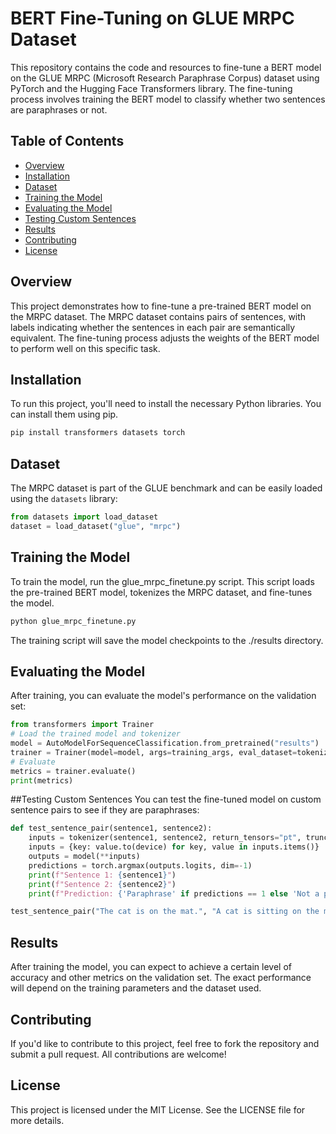 # BERT Fine-Tuning on GLUE MRPC Dataset

This repository contains the code and resources to fine-tune a BERT model on the GLUE MRPC (Microsoft Research Paraphrase Corpus) dataset using PyTorch and the Hugging Face Transformers library. The fine-tuning process involves training the BERT model to classify whether two sentences are paraphrases or not.

## Table of Contents

- [Overview](#overview)
- [Installation](#installation)
- [Dataset](#dataset)
- [Training the Model](#training-the-model)
- [Evaluating the Model](#evaluating-the-model)
- [Testing Custom Sentences](#testing-custom-sentences)
- [Results](#results)
- [Contributing](#contributing)
- [License](#license)

## Overview

This project demonstrates how to fine-tune a pre-trained BERT model on the MRPC dataset. The MRPC dataset contains pairs of sentences, with labels indicating whether the sentences in each pair are semantically equivalent. The fine-tuning process adjusts the weights of the BERT model to perform well on this specific task.

## Installation

To run this project, you'll need to install the necessary Python libraries. You can install them using pip.
```bash
pip install transformers datasets torch

```

## Dataset

The MRPC dataset is part of the GLUE benchmark and can be easily loaded using the `datasets` library:

```python
from datasets import load_dataset
dataset = load_dataset("glue", "mrpc")
```

## Training the Model
To train the model, run the glue_mrpc_finetune.py script. This script loads the pre-trained BERT model, tokenizes the MRPC dataset, and fine-tunes the model.

```bash
python glue_mrpc_finetune.py
```
The training script will save the model checkpoints to the ./results directory.

## Evaluating the Model
After training, you can evaluate the model's performance on the validation set:

```python
from transformers import Trainer
# Load the trained model and tokenizer
model = AutoModelForSequenceClassification.from_pretrained("results")
trainer = Trainer(model=model, args=training_args, eval_dataset=tokenized_datasets["validation"])
# Evaluate
metrics = trainer.evaluate()
print(metrics)
```

##Testing Custom Sentences
You can test the fine-tuned model on custom sentence pairs to see if they are paraphrases:

```python
def test_sentence_pair(sentence1, sentence2):
    inputs = tokenizer(sentence1, sentence2, return_tensors="pt", truncation=True, padding="max_length", max_length=128)
    inputs = {key: value.to(device) for key, value in inputs.items()}  # Ensure the inputs are on the same device as the model
    outputs = model(**inputs)
    predictions = torch.argmax(outputs.logits, dim=-1)
    print(f"Sentence 1: {sentence1}")
    print(f"Sentence 2: {sentence2}")
    print(f"Prediction: {'Paraphrase' if predictions == 1 else 'Not a paraphrase'}")

test_sentence_pair("The cat is on the mat.", "A cat is sitting on the mat.")
```
## Results
After training the model, you can expect to achieve a certain level of accuracy and other metrics on the validation set. The exact performance will depend on the training parameters and the dataset used.

## Contributing
If you'd like to contribute to this project, feel free to fork the repository and submit a pull request. All contributions are welcome!

## License
This project is licensed under the MIT License. See the LICENSE file for more details.
